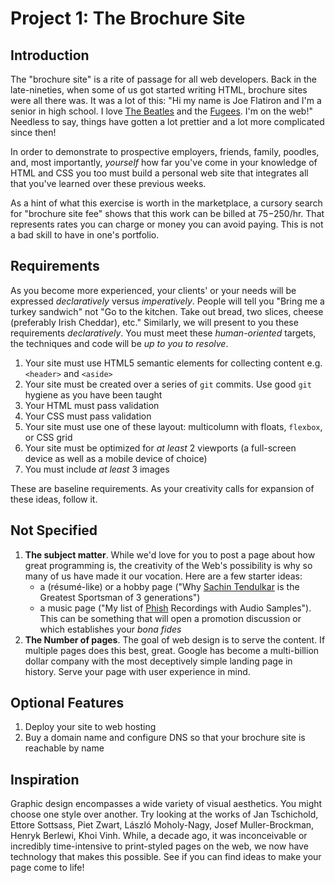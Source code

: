 # Project 1: The Brochure Site

## Introduction

The "brochure site" is a rite of passage for all web developers. Back in the
late-nineties, when some of us got started writing HTML, brochure sites were all
there was. It was a lot of this: "Hi my name is Joe Flatiron and I'm a senior
in high school. I love [The Beatles][beatles] and the [Fugees][]. I'm on the
web!" Needless to say, things have gotten a lot prettier and a lot more
complicated since then!

In order to demonstrate to prospective employers, friends, family, poodles, and, most importantly, _yourself_ how far you've come in your knowledge of HTML and
CSS you too must build a personal web site that integrates all that you've
learned over these previous weeks.

As a hint of what this exercise is worth in the marketplace, a cursory search
for "brochure site fee" shows that this work can be billed at $75-$250/hr. That
represents rates you can charge or money you can avoid paying. This is not a
bad skill to have in one's portfolio.

## Requirements

As you become more experienced, your clients' or your needs will be expressed
_declaratively_ versus _imperatively_. People will tell you "Bring me a turkey
sandwich" not "Go to the kitchen. Take out bread, two slices, cheese (preferably Irish Cheddar), etc." Similarly, we will present to you these requirements _declaratively_. You must meet these _human-oriented_ targets, the techniques and code will be _up to you to resolve_.

1. Your site must use HTML5 semantic elements for collecting content e.g.
   `<header>` and `<aside>`
2. Your site must be created over a series of `git` commits. Use good `git`
   hygiene as you have been taught
3. Your HTML must pass validation
4. Your CSS must pass validation
5. Your site must use one of these layout: multicolumn with floats, `flexbox`, or CSS grid
6. Your site must be optimized for _at least_ 2 viewports (a full-screen device
   as well as a mobile device of choice)
7. You must include _at least_ 3 images

These are baseline requirements. As your creativity calls for expansion of
these ideas, follow it.

## Not Specified

1. **The subject matter**. While we'd love for you to post a page about how great
   programming is, the creativity of the Web's possibility is why so many of us have made it our vocation. Here are a few starter ideas:
   - a (r&eacute;sum&eacute;-like) or a hobby page ("Why [Sachin Tendulkar][ST]
   is the Greatest Sportsman of 3 generations")
   - a music page ("My list of [Phish][] Recordings with Audio Samples"). This
   can be something that will open a promotion discussion or which establishes your _bona fides_
2. **The Number of pages**. The goal of web design is to serve the content. If
   multiple pages does this best, great. Google has become a multi-billion
   dollar company with the most deceptively simple landing page in history.
   Serve your page with user experience in mind.

## Optional Features

1. Deploy your site to web hosting
2. Buy a domain name and configure DNS so that your brochure site is reachable
   by name

## Inspiration

Graphic design encompasses a wide variety of visual aesthetics. You might
choose one style over another. Try looking at the works of Jan Tschichold,
Ettore Sottsass, Piet Zwart, László Moholy-Nagy, Josef Muller-Brockman, Henryk
Berlewi, Khoi Vinh. While, a decade ago, it was inconceivable or incredibly
time-intensive to print-styled pages on the web, we now have technology that
makes this possible. See if you can find ideas to make your page come to life!

[beatles]: https://en.wikipedia.org/wiki/The_Beatles
[Fugees]: https://en.wikipedia.org/wiki/Fugees
[ST]: https://en.wikipedia.org/wiki/Sachin_Tendulkar
[Phish]: https://en.wikipedia.org/wiki/Phish
